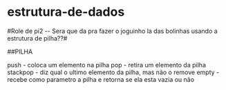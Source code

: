 # estrutura-de-dados 


#Role de pi2 -- Sera que da pra fazer o joguinho la das bolinhas usando a estrutura de pilha??#

##PILHA

push - coloca um elemento na pilha
pop - retira um elemento da pilha
stackpop - diz qual o ultimo elemento da pilha, mas não o remove 
empty - recebe como parametro a pilha e retorna se ela esta vazia ou não 

